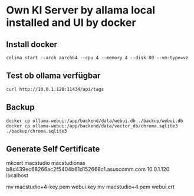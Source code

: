 # Own KI Server by allama local installed and UI by docker

## Install docker 

    colima start --arch aarch64 --cpu 4 --memory 4 --disk 80 --vm-type=vz


## Test ob ollama verfügbar
    curl http://10.0.1.120:11434/api/tags


## Backup
    docker cp ollama-webui:/app/backend/data/webui.db ./backup/webui.db
    docker cp ollama-webui:/app/backend/data/vector_db/chroma.sqlite3 ./backup/chroma.sqlite3


## Generate Self Certificate

mkcert macstudio macstudionas b8d439ec68266ac2f5404b61d152668c1.asuscomm.com 10.0.1.120 localhost

mv macstudio+4-key.pem webui.key
mv macstudio+4.pem webui.crt
